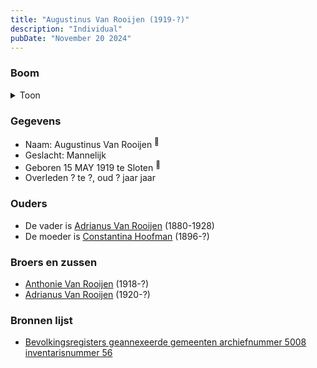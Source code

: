 ```yaml
---
title: "Augustinus Van Rooijen (1919-?)"
description: "Individual"
pubDate: "November 20 2024"
---
```


### Boom
<details><summary>Toon</summary>

![test](https://www.plantuml.com/plantuml/svg/ZP9DImCn48Rl-HM37Zm9cwsLRIdLjhIeu0TQ5KybkndRkDb9IR9AaVvtHxkq7aI579BvV6RUd8QeVAmhAq9fQAcygY1NHJdthYOzSjPvY5vHO1TI50kZ4GhZ2ukRErRBk88Agnnzs9X2H8ykhfOelbKjh0e1tWK039tNwASBKvI48VHwbJBKxqDBh8KuW9klLa5iClO6sXj5TO07HN3hd7b1sWCLu3n9aZG1s1-t9kt9a6k_FnkqUWszRgxorIntCLhizY4zXil14yWiI-31K8clY0Hy7jKh-i_7jzHGrjRE5EbPuLq8kMF6pnefN0okG7RI3EwZns8H6RTX73dYHL8qfE3CkUTAxH2bPCJ9SDmQjtv1F8BhqPG9EunQynR_GNG29pk2NlSDjJOqPuTCuMvymwZo-8jYmXH91llMp1TnXTQwDoPPYsQ1XuTDX6XmTuOcamtiabbRR4MfvtNWSN-MXIDXg-hVyiZsHfwExC2TTV7_mujJ9Cs_zmC0)
</details>

### Gegevens
- Naam: Augustinus Van Rooijen <sup><a href="../s00304/" style="text-decoration:none" title="Bevolkingsregisters geannexeerde gemeenten archiefnummer 5008 inventarisnummer 56">:link:</a></sup>
- Geslacht: Mannelijk
- Geboren 15 MAY 1919 te Sloten <sup><a href="../s00304/" style="text-decoration:none" title="Bevolkingsregisters geannexeerde gemeenten archiefnummer 5008 inventarisnummer 56">:link:</a></sup>
- Overleden ? te ?, oud ? jaar jaar 

### Ouders
- De vader is [Adrianus Van Rooijen](../i00020/) (1880-1928)
- De moeder is [Constantina Hoofman](../i00011/) (1896-?)

### Broers en zussen
- [Anthonie Van Rooijen](../i00181/) (1918-?)
- [Adrianus Van Rooijen](../i00179/) (1920-?)

### Bronnen lijst
- [Bevolkingsregisters geannexeerde gemeenten archiefnummer 5008 inventarisnummer 56](../s00304/)